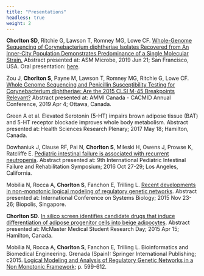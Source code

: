 ```yaml
---
title: "Presentations"
headless: true
weight: 2
---
```


**Chorlton SD**, Ritchie G, Lawson T, Romney MG, Lowe CF. [Whole-Genome Sequencing of Corynebacterium diphtheriae Isolates Recovered from An Inner-City Population Demonstrates Predominance of a Single Molecular Strain.](https://docs.google.com/presentation/d/1MrWmtdsFDqp8U63hGrD8-3GG6E4hZ8R6hTt1UUPEjkc/edit?usp=sharing) Abstract presented at: ASM Microbe, 2019 Jun 21; San Francisco, USA. Oral presentation: [here](https://docs.google.com/presentation/d/1O4nLaQ0agrwTAsj9JJI989peuQjQF5xyFGl5cuD48nc/edit?usp=sharing).

Zou J, **Chorlton S**, Payne M, Lawson T, Romney MG, Ritchie G, Lowe CF. [Whole Genome Sequencing and Penicillin Susceptibility Testing for Corynebacterium diphtheriae: Are the 2015 CLSI M-45 Breakpoints Relevant?](AMMI2019_Cdip.pdf) Abstract presented at: AMMI Canada - CACMID Annual Conference, 2019 Apr 4; Ottawa, Canada.

Green A et al. Elevated Serotonin (5-HT) impairs brown adipose tissue (BAT) and 5-HT receptor blockade improves whole body metabolism. Abstract presented at: Health Sciences Research Plenary; 2017 May 18; Hamilton, Canada.

Dowhaniuk J, Clause RF, Pai N, **Chorlton S**, Mileski H, Owens J, Prowse K, Ratcliffe E. [Pediatric intestinal failure is associated with recurrent neutropenia](IFNeutropeniaAbstractJuly2016.pdf). Abstract presented at: 9th International Pediatric Intestinal Failure and Rehabilitation Symposium; 2016 Oct 27-29; Los Angeles, California.

Mobilia N, Rocca A, **Chorlton S**, Fanchon E, Trilling L. [Recent developments in non-monotonic logical modeling of regulatory genetic networks](ICSB_2015.pdf). Abstract presented at: International Conference on Systems Biology; 2015 Nov 23-26; Biopolis, Singapore.

**Chorlton SD**. [In silico screen identifies candidate drugs that induce differentiation of adipose progenitor cells into beige adipocytes](MMRSD_2015.pdf). Abstract presented at: McMaster Medical Student Research Day; 2015 Apr 15; Hamilton, Canada.

Mobilia N, Rocca A, **Chorlton S**, Fanchon E, Trilling L. Bioinformatics and Biomedical Engineering. Grenada (Spain): Springer International Publishing; c2015. [Logical Modeling and Analysis of Regulatory Genetic Networks in a Non Monotonic Framework](https://link.springer.com/chapter/10.1007%2F978-3-319-16483-0_58); p. 599-612.
